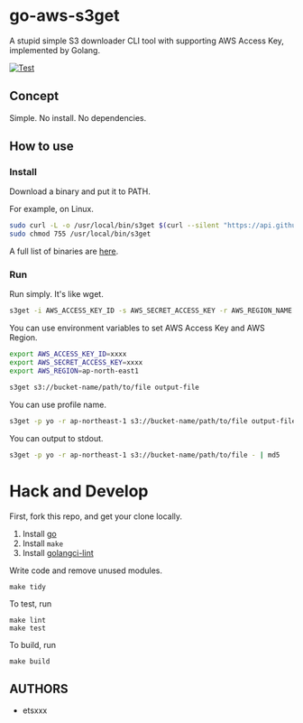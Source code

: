 # go-aws-s3get
A stupid simple S3 downloader CLI tool with supporting AWS Access Key, implemented by Golang.

[![Test](https://github.com/livesense-inc/go-aws-s3get/actions/workflows/test.yml/badge.svg)](https://github.com/livesense-inc/go-aws-s3get/actions/workflows/test.yml)


## Concept
Simple. No install. No dependencies.

## How to use

### Install

Download a binary and put it to PATH.

For example, on Linux.

```bash
sudo curl -L -o /usr/local/bin/s3get $(curl --silent "https://api.github.com/repos/livesense-inc/go-aws-s3get/releases/latest" | jq --arg PLATFORM_ARCH "$(echo `uname -s`-`uname -m` | tr A-Z a-z)" -r '.assets[] | select(.name | endswith($PLATFORM_ARCH)) | .browser_download_url')
sudo chmod 755 /usr/local/bin/s3get
```

A full list of binaries are [here](./releases/latest).


### Run

Run simply. It's like wget.

```bash
s3get -i AWS_ACCESS_KEY_ID -s AWS_SECRET_ACCESS_KEY -r AWS_REGION_NAME s3://bucket-name/path/to/file output-file
```

You can use environment variables to set AWS Access Key and AWS Region.

```bash
export AWS_ACCESS_KEY_ID=xxxx
export AWS_SECRET_ACCESS_KEY=xxxx
export AWS_REGION=ap-north-east1

s3get s3://bucket-name/path/to/file output-file
```

You can use profile name.

```bash
s3get -p yo -r ap-northeast-1 s3://bucket-name/path/to/file output-file
```

You can output to stdout.

```bash
s3get -p yo -r ap-northeast-1 s3://bucket-name/path/to/file - | md5
```


# Hack and Develop

First, fork this repo, and get your clone locally.

1. Install [go](http://golang.org)
2. Install `make`
3. Install [golangci-lint](https://golangci-lint.run/usage/install/#local-installation)

Write code and remove unused modules.

```
make tidy
```

To test, run

```
make lint
make test
```

To build, run

```
make build
```


## AUTHORS

* etsxxx
